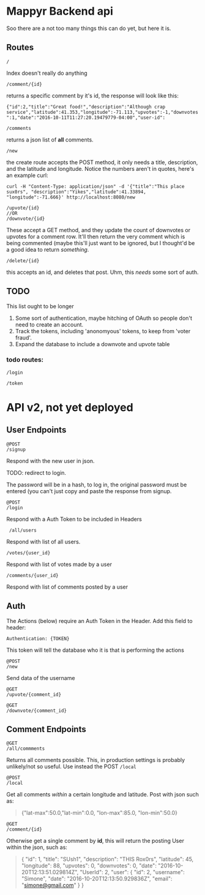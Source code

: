 # Mappyr Backend api

Soo there are a not too many things this can do yet, but here it is.

## Routes

    /

Index doesn't really do anything

    /comment/{id}

returns a specific comment by it's id, the response will look like this:

`{"id":2,"title":"Great food!","description":"Although crap service","latitude":41.353,"longitude":-71.113,"upvotes":-1,"downvotes":1,"date":"2016-10-11T11:27:20.19479779-04:00","user-id":`

    /comments

returns a json list of **all** comments.

    /new

the create route accepts the POST method, it only needs a title, description, and the latitude and longitude. Notice the numbers aren't in quotes, here's an example curl:

`curl -H "Content-Type: application/json" -d '{"title":"This place sux0rs", "description":"Yikes","latitude":41.33894, "longitude":-71.666}' http://localhost:8080/new `

    /upvote/{id}
    //OR
    /downvote/{id}

These accept a GET method, and they update the count of downvotes or upvotes for a comment row. It'll then return the very comment which is being commented (maybe this'll just want to be ignored, but I thought'd be a good idea to return *something*.


    /delete/{id}

this accepts an id, and deletes that post. Uhm, this *needs* some sort of auth.

## TODO

This list ought to be longer

1. Some sort of authentication, maybe hitching of OAuth so people don't need to create an account.
2. Track the tokens, including 'anonomyous' tokens, to keep from 'voter fraud'.
3. Expand the database to include a downvote and upvote table

### todo routes:


    /login

    /token





# API v2, not yet deployed

## User Endpoints

    @POST
    /signup

Respond with the new user in json.

TODO: redirect to login.

The password will be in a hash, to log in, the original password must be entered (you can't just copy and paste the response from signup.

    @POST
    /login

Respond with a Auth Token to be included in Headers

     /all/users

Respond with list of all users.

    /votes/{user_id}

Respond with list of votes made by a user

    /comments/{user_id}

Respond with list of comments posted by a user

## Auth

The Actions (below) require an Auth Token in the Header. Add this field to header:

    Authentication: {TOKEN}

This token will tell the database who it is that is performing the actions

    @POST
    /new

Send data of the username

    @GET
    /upvote/{comment_id}

    @GET
    /downvote/{comment_id}

## Comment Endpoints

    @GET
    /all/commments

Returns all comments possible. This, in production settings is probably unlikely/not so useful. Use instead the POST `/local`

    @POST
    /local

Get all comments *within* a certain longitude and latitude. Post with json such as:

> {"lat-max":50.0,"lat-min":0.0, "lon-max":85.0, "lon-min":50.0}

    @GET
    /comment/{id}

Otherwise get a single comment by **id**, this will return the posting User within the json, such as:


> {
>	"id": 1,
>	"title": "SUsh1",
>	"description": "THIS Rox0rs",
>	"latitude": 45,
>	"longitude": 88,
>	"upvotes": 0,
>	"downvotes": 0,
>	"date": "2016-10-20T12:13:51.029814Z",
>	"UserId": 2,
>	"user": {
>		"id": 2,
>		"username": "Simone",
>		"date": "2016-10-20T12:13:50.929836Z",
>		"email": "simone@gmail.com"
>	}
}
